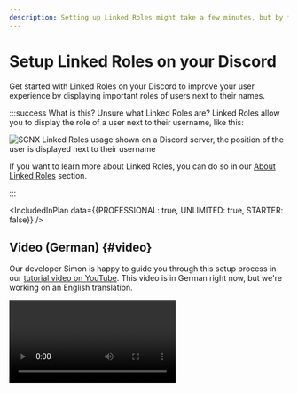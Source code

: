 ```yaml
---
description: Setting up Linked Roles might take a few minutes, but by following this guide, you can get started easily.
---
```


# Setup Linked Roles on your Discord

Get started with Linked Roles on your Discord to improve your user experience by displaying important roles of users
next to their names.

:::success What is this?
Unsure what Linked Roles are? Linked Roles allow you to display the role of a user next to their username, like this:

![SCNX Linked Roles usage shown on a Discord server, the position of the user is displayed next to their username](https://scnx.app/img/linked-roles-example.png)

If you want to learn more about Linked Roles, you can do so in our [About Linked Roles](/docs/linked-roles/intro) section.

:::

<IncludedInPlan data={{PROFESSIONAL: true, UNLIMITED: true, STARTER: false}} />

## Video (German) {#video}

Our developer Simon is happy to guide you through this setup process in
our [tutorial video on YouTube](https://www.youtube.com/watch?v=HR3yvTVpkOI). This video is in German right now, but
we're working on an English translation.

<Video url="https://www.youtube.com/watch?v=HR3yvTVpkOI" />

## 0. Pre-Flight-Checklist 🛫 {#step-0}

Before you can enable Linked Roles on your server, please ensure that

* you have [added your Server to SCNX](/docs/setup).
* your server has the paid [Unlimited](/docs/scnx/guilds/plans) (<PlanPrice plan="UNLIMITED" type="MONTHLY"/>)
  or [Professional](/docs/scnx/guilds/plans) (<PlanPrice plan="PROFESSIONAL" type="MONTHLY"/>) plan, or consider using a
  free trial, if
  available for you.
* you are the owner, a [trusted admin with the Co-Owner permission](/docs/scnx/guilds/trusted-admins) or an administrator of the server you want to enable this feature.
* you've got 5-10 minutes of time (our estimate is that this takes around six minutes to finish on a computer, on mobile
  it may take
  a bit longer) to finish this guide - don't stop in the middle; your progress won't be saved.

## 1. Time to get started {#step-1}

To get started with the setup, please open the [Linked Roles page](https://scnx.app/glink?page=linked-roles/enable) of
your server in the SCNX dashboard. There, click on "Start setup" to get started. You might be shown a video or a link to
this guide, but you can also click "Continue" there, since you are already here :wink:

## 2. Select credentials {#step-2}

Next, SCNX will prompt you to select which Discord credentials you want to use for Linked Roles. If you are using other
SCNX products, like [Modmail](/docs/modmail/intro) or the [Custom Bot](/docs/custom-bot/custom-commands), you can select them
from this list and [skip to step 3](#step-3). If you are not using any other product, please
follow [these instructions](#step-2-app).

![SCNX prompting user to select credential source](@site/docs/assets/linked-roles/setup/select-credentials.png)

### Creating a Discord bot application {#step-2-app}

If you are not using the credentials of another product, you'll need to create a new app in your Discord Developer
Dashboard.

To do so, visit the [Discord Developer Portal](https://discord.com/developers/applications). There, create a new
application by clicking on "New Application" on the upper-right side of your Developer Portal. A modal will open. Enter
the name of the application (you can change this later), read & accept
the [Discord Developer Terms of Service](https://discord.com/developers/docs/policies-and-agreements/terms-of-service)
and the [Discord Developer Policy](https://discord.com/developers/docs/policies-and-agreements/developer-policy) (these
policies also apply to your use of the Discord API as part of SCNX) and create your bot by confirming with "Create".

![This screenshot shows how to create a new application in the Discord Developer Portal](@site/docs/assets/setup/custom-bot-1.png)

Next, open the "Bot"-Settings in the navigation bar on the left-hand side.
There, you can configure the avatar and username.

The final step in the Developer Dashboard is to generate a token and copy it. To do so, open the "Bot" page of your
application
and click on "Reset token" (still on the Bot page) and confirm your request in the modal. You might get asked
to enter a 2FA-Code for your Discord-Account.

Once done, please **copy the token of your bot and enter it on SCNX**.

![This screenshot shows how to generate and copy the Bot Secret](@site/docs/assets/setup/custom-bot-3.png)

Once done, SCNX will check your token and synchronize data with Discord. Once done, you can continue
with [the next step](#step-3).

## 3. Save redirect URL {#step-3}

Once your credentials are checked and SCNX has synchronized some Linked-Role data with Discord, you'll need to open the
Oauth2 page of your Discord Developer Portal. The easiest way to do so is to click on the link that is visible on SCNX.
Alternatively, you can click on "Oauth2" tab in your developer dashboard.

![This screenshots shows how the user should click on "Open Oauth2 panel"](@site/docs/assets/linked-roles/setup/click-on-oauth2-page.png)

Once you've opened the Oauth2 page, you'll need to copy and paste the redirect URL from your SCNX Dashboard. Doing this
is easy: Simply click on the URL shown in SCNX (this will copy the URL to your clipboard). If you are wondering, the
redirect URL should look something like this:
`https://linked-roles.scnx.app/api/b4e5e89a-1c92-11f0-b688-03c2706e348f/callback` (the middle part might change based on
your server).

![This screenshots shows which value the user should copy from the dashboard](@site/docs/assets/linked-roles/setup/copy-redirect-url.png)

Go back to the "Oauth2"-Page
in your Discord Developer Portal. There, scroll to "Redirects", click on "Add another" and paste the URL you just copied
in the text field. Remember to save your changes!

![This screenshot shows where to paste the copied redirect URL](@site/docs/assets/linked-roles/setup/enter-redirect-url.webp)

## 4. Enter Client Secret {#step-4}

:::warning Confusion avoidance warning
There's a big difference between your **Bot Token** and **Client Secret**. Please double-check which value you are
entering to avoid issues later. For this step, you'll need the **Client Secret**, not the Bot Token.
:::

Once you've entered and saved the Redirect URL, please stay on the "Oauth2 page". Below "Client Information", generate
the Client secret, by clicking on "Reset Secret" below the "Client Secret" field. Discord might ask you to verify your
account by entering a 2FA code. Once this is done, you'll be able to copy the Client secret. Enter the copied value in your
SCNX Dashboard and click on "Create Linked-Roles" to finish setup.

![This screenshot shows how to copy the client secret](@site/docs/assets/linked-roles/setup/copy-client-secret.png)

## 5. Time to party 🎉 {#step-5}

:::info Don't worry
Your new Linked Role Bot won't stay online unless you use another SCNX product with the same credentials.
:::

Finally, finish setup by inviting the Linked Roles Bot to your server. Do so by clicking "Invite Linked-Roles-Bot" in
the dashboard. Once done, you can continue by creating your first Linked Role. To learn more about that, continue in
our [Role management documentation](/docs/linked-roles/role-management#create-linked-scnx-role), where we explain how to
create your Linked Roles on SCNX and on Discord. You can also jump
to [the Linked Roles index page](/docs/linked-roles/overview) if you are looking for something else to continue with.

![This screenshot shows the success message after setup](@site/docs/assets/linked-roles/setup/success-party-time.png)
